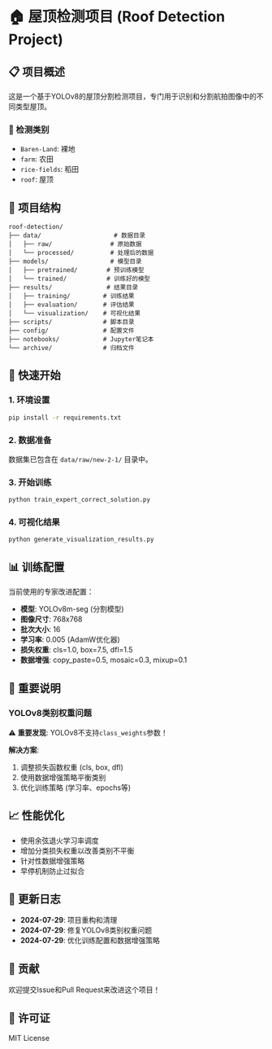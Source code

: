 # 🏠 屋顶检测项目 (Roof Detection Project)

## 📋 项目概述

这是一个基于YOLOv8的屋顶分割检测项目，专门用于识别和分割航拍图像中的不同类型屋顶。

### 🎯 检测类别
- `Baren-Land`: 裸地
- `farm`: 农田  
- `rice-fields`: 稻田
- `roof`: 屋顶

## 📁 项目结构

```
roof-detection/
├── data/                    # 数据目录
│   ├── raw/                # 原始数据
│   └── processed/          # 处理后的数据
├── models/                 # 模型目录
│   ├── pretrained/        # 预训练模型
│   └── trained/           # 训练好的模型
├── results/               # 结果目录
│   ├── training/         # 训练结果
│   ├── evaluation/       # 评估结果
│   └── visualization/    # 可视化结果
├── scripts/              # 脚本目录
├── config/               # 配置文件
├── notebooks/            # Jupyter笔记本
└── archive/              # 归档文件
```

## 🚀 快速开始

### 1. 环境设置
```bash
pip install -r requirements.txt
```

### 2. 数据准备
数据集已包含在 `data/raw/new-2-1/` 目录中。

### 3. 开始训练
```bash
python train_expert_correct_solution.py
```

### 4. 可视化结果
```bash
python generate_visualization_results.py
```

## 📊 训练配置

当前使用的专家改进配置：
- **模型**: YOLOv8m-seg (分割模型)
- **图像尺寸**: 768x768
- **批次大小**: 16
- **学习率**: 0.005 (AdamW优化器)
- **损失权重**: cls=1.0, box=7.5, dfl=1.5
- **数据增强**: copy_paste=0.5, mosaic=0.3, mixup=0.1

## 🔧 重要说明

### YOLOv8类别权重问题
⚠️ **重要发现**: YOLOv8不支持`class_weights`参数！

**解决方案**:
1. 调整损失函数权重 (cls, box, dfl)
2. 使用数据增强策略平衡类别
3. 优化训练策略 (学习率、epochs等)

## 📈 性能优化

- 使用余弦退火学习率调度
- 增加分类损失权重以改善类别不平衡
- 针对性数据增强策略
- 早停机制防止过拟合

## 📝 更新日志

- **2024-07-29**: 项目重构和清理
- **2024-07-29**: 修复YOLOv8类别权重问题
- **2024-07-29**: 优化训练配置和数据增强策略

## 🤝 贡献

欢迎提交Issue和Pull Request来改进这个项目！

## 📄 许可证

MIT License
